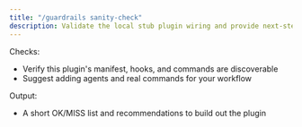 ```yaml
---
title: "/guardrails sanity-check"
description: Validate the local stub plugin wiring and provide next-step guidance.
---
```


Checks:
- Verify this plugin's manifest, hooks, and commands are discoverable
- Suggest adding agents and real commands for your workflow

Output:
- A short OK/MISS list and recommendations to build out the plugin


